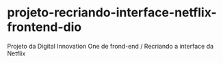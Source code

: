 # projeto-recriando-interface-netflix-frontend-dio
Projeto da Digital Innovation One de frond-end / Recriando a interface da Netflix
